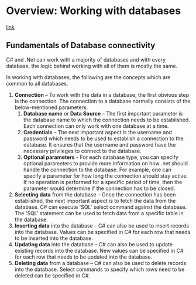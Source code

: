 # Overview: Working with databases

[link](https://www.guru99.com/c-sharp-access-database.html)

## Fundamentals of Database connectivity

C# and .Net can work with a majority of databases and with every database, the logic behind working with all of them is mostly the same.

In working with databases, the following are the concepts which are common to all databases.

1. **Connection** – To work with the data in a database, the first obvious step is the connection. The connection to a database normally consists of the below-mentioned parameters.
    1. **Database name** or **Data Source** – The first important parameter is the database name to which the connection needs to be established. Each connection can only work with one database at a time.
    2. **Credentials** – The next important aspect is the username and password which needs to be used to establish a connection to the database. It ensures that the username and password have the necessary privileges to connect to the database.
    3. **Optional parameters** - For each database type, you can specify optional parameters to provide more information on how .net should handle the connection to the database. For example, one can specify a parameter for how long the connection should stay active. If no operation is performed for a specific period of time, then the parameter would determine if the connection has to be closed.
2. **Selecting data** from the database – Once the connection has been established, the next important aspect is to fetch the data from the database. C# can execute 'SQL' select command against the database. The 'SQL' statement can be used to fetch data from a specific table in the database.
3. **Inserting data** into the database – C# can also be used to insert records into the database. Values can be specified in C# for each row that needs to be inserted into the database.
4. **Updating data** into the database – C# can also be used to update existing records into the database. New values can be specified in C# for each row that needs to be updated into the database.
5. **Deleting data** from a database – C# can also be used to delete records into the database. Select commands to specify which rows need to be deleted can be specified in C#.